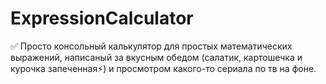 # ExpressionCalculator
:white_check_mark:
Просто консольный калькулятор для простых математических выражений, написаный за вкусным обедом (салатик, картошечка и курочка запеченная:zap:)
и просмотром какого-то сериала по тв на фоне.
